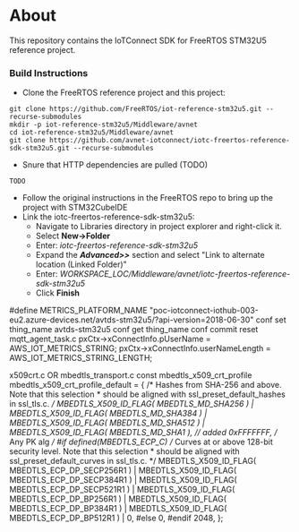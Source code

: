 # About

This repository contains the IoTConnect SDK for FreeRTOS STM32U5 reference project.

### Build Instructions

- Clone the FreeRTOS reference project and this project:
```shell
git clone https://github.com/FreeRTOS/iot-reference-stm32u5.git --recurse-submodules
mkdir -p iot-reference-stm32u5/Middleware/avnet
cd iot-reference-stm32u5/Middleware/avnet
git clone https://github.com/avnet-iotconnect/iotc-freertos-reference-sdk-stm32u5.git --recurse-submodules
```
- Snure that HTTP dependencies are pulled (TODO)
```shell script
TODO
```
- Follow the original instructions in the FreeRTOS repo to bring up the project with STM32CubeIDE 
- Link the iotc-freertos-reference-sdk-stm32u5:
  - Navigate to Libraries directory in project explorer and right-click it.
  - Select **New->Folder**
  - Enter: *iotc-freertos-reference-sdk-stm32u5*
  - Expand the ***Advanced>>*** section and select "Link to alternate location (Linked Folder)"
  - Enter: *WORKSPACE_LOC/Middleware/avnet/iotc-freertos-reference-sdk-stm32u5*
  - Click **Finish**


#define METRICS_PLATFORM_NAME "poc-iotconnect-iothub-003-eu2.azure-devices.net/avtds-stm32u5/?api-version=2018-06-30"
conf set thing_name avtds-stm32u5
conf get thing_name
conf commit
reset
mqtt_agent_task.c
        pxCtx->xConnectInfo.pUserName = AWS_IOT_METRICS_STRING;
        pxCtx->xConnectInfo.userNameLength = AWS_IOT_METRICS_STRING_LENGTH;


x509crt.c OR mbedtls_transport.c
const mbedtls_x509_crt_profile mbedtls_x509_crt_profile_default =
{
    /* Hashes from SHA-256 and above. Note that this selection
     * should be aligned with ssl_preset_default_hashes in ssl_tls.c. */
    MBEDTLS_X509_ID_FLAG( MBEDTLS_MD_SHA256 ) |
    MBEDTLS_X509_ID_FLAG( MBEDTLS_MD_SHA384 ) |
    MBEDTLS_X509_ID_FLAG( MBEDTLS_MD_SHA512 ) |
	MBEDTLS_X509_ID_FLAG( MBEDTLS_MD_SHA1 ), // added
    0xFFFFFFF, /* Any PK alg    */
#if defined(MBEDTLS_ECP_C)
    /* Curves at or above 128-bit security level. Note that this selection
     * should be aligned with ssl_preset_default_curves in ssl_tls.c. */
    MBEDTLS_X509_ID_FLAG( MBEDTLS_ECP_DP_SECP256R1 ) |
    MBEDTLS_X509_ID_FLAG( MBEDTLS_ECP_DP_SECP384R1 ) |
    MBEDTLS_X509_ID_FLAG( MBEDTLS_ECP_DP_SECP521R1 ) |
    MBEDTLS_X509_ID_FLAG( MBEDTLS_ECP_DP_BP256R1 ) |
    MBEDTLS_X509_ID_FLAG( MBEDTLS_ECP_DP_BP384R1 ) |
    MBEDTLS_X509_ID_FLAG( MBEDTLS_ECP_DP_BP512R1 ) |
    0,
#else
    0,
#endif
    2048,
};

